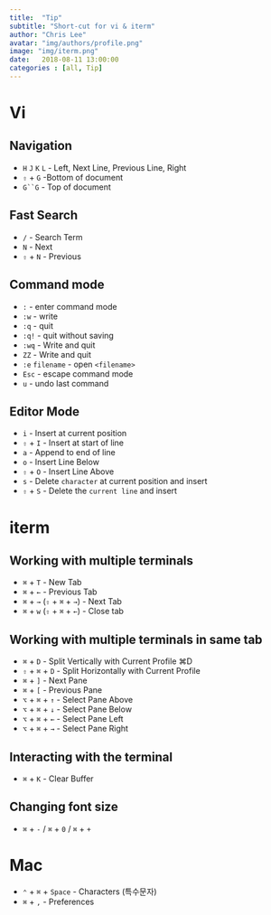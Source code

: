 ```yaml
---
title:  "Tip"
subtitle: "Short-cut for vi & iterm"
author: "Chris Lee"
avatar: "img/authors/profile.png"
image: "img/iterm.png"
date:   2018-08-11 13:00:00
categories : [all, Tip]
---
```


# Vi

## Navigation

- `H` `J` `K`	`L` - Left, Next Line, Previous Line, Right
- `⇧` + `G` -Bottom of document
- `G``G` - Top of document

## Fast Search

- `/` - Search Term
- `N` - Next
- `⇧` + `N`	- Previous

## Command mode

- `:` -	enter command mode
- `:w` - write
- `:q` - quit
- `:q!` - quit without saving
- `:wq` - Write and quit
- `ZZ`	- Write and quit
- `:e`  `filename`	- open `<filename>`
- `Esc`	- escape command mode
- `u` - undo last command

## Editor Mode

- `i` - Insert at current position
- `⇧` + `I` - Insert at start of line
- `a` - Append to end of line
- `o` - Insert Line Below
- `⇧` + `O` - Insert Line Above
- `s` - Delete `character` at current position and insert
- `⇧` + `S` - Delete the `current line` and insert

# iterm

## Working with multiple terminals

- `⌘` + `T` - New Tab
- `⌘` + `←` - Previous Tab
- `⌘` + `→` (`⇧` + `⌘` + `→`) - Next Tab
- `⌘` + `w` (`⇧` + `⌘` + `←`) - Close tab

## Working with multiple terminals in same tab

- `⌘` + `D` - Split Vertically with Current Profile ⌘D
- `⇧` + `⌘` + `D` - Split Horizontally with Current Profile
- `⌘` + `]` - Next Pane
- `⌘` + `[` - Previous Pane
- `⌥` + `⌘` + `↑` - Select Pane Above
- `⌥` + `⌘` + `↓` - Select Pane Below
- `⌥` + `⌘` + `←` - Select Pane Left
- `⌥` + `⌘` + `→` - Select Pane Right

## Interacting with the terminal
- `⌘`  + `K` - Clear Buffer

## Changing font size
- `⌘` + `-` / `⌘` + `0` / `⌘` + `+`

# Mac
- `⌃` + `⌘` + `Space` - Characters (특수문자)
- `⌘` + `,` - Preferences